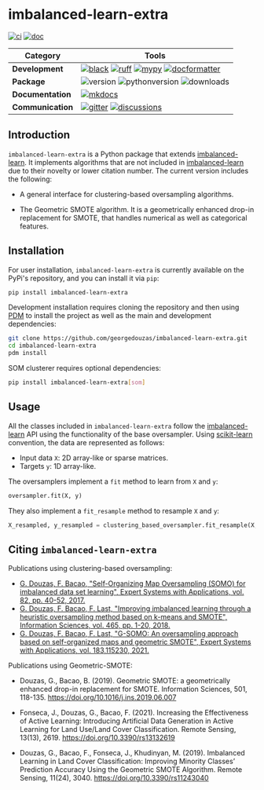 [scikit-learn]: <http://scikit-learn.org/stable/>
[imbalanced-learn]: <http://imbalanced-learn.org/stable/>
[SOMO]: <https://www.sciencedirect.com/science/article/abs/pii/S0957417417302324>
[KMeans-SMOTE]: <https://www.sciencedirect.com/science/article/abs/pii/S0020025518304997>
[G-SOMO]: <https://www.sciencedirect.com/science/article/abs/pii/S095741742100662X>
[black badge]: <https://img.shields.io/badge/%20style-black-000000.svg>
[black]: <https://github.com/psf/black>
[docformatter badge]: <https://img.shields.io/badge/%20formatter-docformatter-fedcba.svg>
[docformatter]: <https://github.com/PyCQA/docformatter>
[ruff badge]: <https://img.shields.io/endpoint?url=https://raw.githubusercontent.com/charliermarsh/ruff/main/assets/badge/v1.json>
[ruff]: <https://github.com/charliermarsh/ruff>
[mypy badge]: <http://www.mypy-lang.org/static/mypy_badge.svg>
[mypy]: <http://mypy-lang.org>
[mkdocs badge]: <https://img.shields.io/badge/docs-mkdocs%20material-blue.svg?style=flat>
[mkdocs]: <https://squidfunk.github.io/mkdocs-material>
[version badge]: <https://img.shields.io/pypi/v/imbalanced-learn-extra.svg>
[pythonversion badge]: <https://img.shields.io/pypi/pyversions/imbalanced-learn-extra.svg>
[downloads badge]: <https://img.shields.io/pypi/dd/imbalanced-learn-extra>
[gitter]: <https://gitter.im/imbalanced-learn-extra/community>
[gitter badge]: <https://badges.gitter.im/join%20chat.svg>
[discussions]: <https://github.com/georgedouzas/imbalanced-learn-extra/discussions>
[discussions badge]: <https://img.shields.io/github/discussions/georgedouzas/imbalanced-learn-extra>
[ci]: <https://github.com/georgedouzas/imbalanced-learn-extra/actions?query=workflow>
[ci badge]: <https://github.com/georgedouzas/imbalanced-learn-extra/actions/workflows/ci.yml/badge.svg?branch=main>
[doc]: <https://github.com/georgedouzas/imbalanced-learn-extra/actions?query=workflow>
[doc badge]: <https://github.com/georgedouzas/imbalanced-learn-extra/actions/workflows/doc.yml/badge.svg?branch=main>

# imbalanced-learn-extra

[![ci][ci badge]][ci] [![doc][doc badge]][doc]

| Category          | Tools    |
| ------------------| -------- |
| **Development**   | [![black][black badge]][black] [![ruff][ruff badge]][ruff] [![mypy][mypy badge]][mypy] [![docformatter][docformatter badge]][docformatter] |
| **Package**       | ![version][version badge] ![pythonversion][pythonversion badge] ![downloads][downloads badge] |
| **Documentation** | [![mkdocs][mkdocs badge]][mkdocs]|
| **Communication** | [![gitter][gitter badge]][gitter] [![discussions][discussions badge]][discussions] |

## Introduction

`imbalanced-learn-extra` is a Python package that extends [imbalanced-learn]. It implements algorithms that are not included in
[imbalanced-learn] due to their novelty or lower citation number. The current version includes the following:

- A general interface for clustering-based oversampling algorithms.

- The Geometric SMOTE algorithm. It is a geometrically enhanced drop-in replacement for SMOTE, that handles numerical as well as
categorical features.

## Installation

For user installation, `imbalanced-learn-extra` is currently available on the PyPi's repository, and you can
install it via `pip`:

```bash
pip install imbalanced-learn-extra
```

Development installation requires cloning the repository and then using [PDM](https://github.com/pdm-project/pdm) to install the
project as well as the main and development dependencies:

```bash
git clone https://github.com/georgedouzas/imbalanced-learn-extra.git
cd imbalanced-learn-extra
pdm install
```

SOM clusterer requires optional dependencies:

```bash
pip install imbalanced-learn-extra[som]
```

## Usage

All the classes included in `imbalanced-learn-extra` follow the [imbalanced-learn] API using the functionality of the base
oversampler. Using [scikit-learn] convention, the data are represented as follows:

- Input data `X`: 2D array-like or sparse matrices.
- Targets `y`: 1D array-like.

The oversamplers implement a `fit` method to learn from `X` and `y`:

```python
oversampler.fit(X, y)
```

They also implement a `fit_resample` method to resample `X` and `y`:

```python
X_resampled, y_resampled = clustering_based_oversampler.fit_resample(X, y)
```

## Citing `imbalanced-learn-extra`

Publications using clustering-based oversampling:

- [G. Douzas, F. Bacao, "Self-Organizing Map Oversampling (SOMO) for imbalanced data set learning", Expert Systems with
    Applications, vol. 82, pp. 40-52, 2017.][SOMO]
- [G. Douzas, F. Bacao, F. Last, "Improving imbalanced learning through a heuristic oversampling method based on k-means and
    SMOTE", Information Sciences, vol. 465, pp. 1-20, 2018.][KMeans-SMOTE]
- [G. Douzas, F. Bacao, F. Last, "G-SOMO: An oversampling approach based on self-organized maps and geometric SMOTE", Expert
    Systems with Applications, vol. 183,115230, 2021.][G-SOMO]

Publications using Geometric-SMOTE:

- Douzas, G., Bacao, B. (2019). Geometric SMOTE: a geometrically enhanced
  drop-in replacement for SMOTE. Information Sciences, 501, 118-135.
  <https://doi.org/10.1016/j.ins.2019.06.007>

- Fonseca, J., Douzas, G., Bacao, F. (2021). Increasing the Effectiveness of
  Active Learning: Introducing Artificial Data Generation in Active Learning
  for Land Use/Land Cover Classification. Remote Sensing, 13(13), 2619.
  <https://doi.org/10.3390/rs13132619>

- Douzas, G., Bacao, F., Fonseca, J., Khudinyan, M. (2019). Imbalanced
  Learning in Land Cover Classification: Improving Minority Classes’
  Prediction Accuracy Using the Geometric SMOTE Algorithm. Remote Sensing,
  11(24), 3040. <https://doi.org/10.3390/rs11243040>
